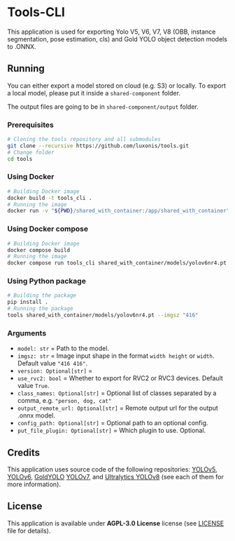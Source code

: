 # Tools-CLI

This application is used for exporting Yolo V5, V6, V7, V8 (OBB, instance segmentation, pose estimation, cls) and Gold YOLO object detection models to .ONNX.

## Running

You can either export a model stored on cloud (e.g. S3) or locally. To export a local model, please put it inside a `shared-component` folder.

The output files are going to be in `shared-component/output` folder.

### Prerequisites

```bash
# Cloning the tools repository and all submodules
git clone --recursive https://github.com/luxonis/tools.git
# Change folder
cd tools
```

### Using Docker

```bash
# Building Docker image
docker build -t tools_cli .
# Running the image
docker run -v "${PWD}/shared_with_container:/app/shared_with_container" tools_cli shared_with_container/models/yolov8n-seg.pt --imgsz "416"
```

### Using Docker compose

```bash
# Building Docker image
docker compose build
# Running the image
docker compose run tools_cli shared_with_container/models/yolov6nr4.pt
```

### Using Python package

```bash
# Building the package
pip install .
# Running the package
tools shared_with_container/models/yolov6nr4.pt --imgsz "416"
```

### Arguments

* `model: str` = Path to the model.
* `imgsz: str` = Image input shape in the format `width height` or `width`. Default value `"416 416"`.
* `version: Optional[str]` = 
* `use_rvc2: bool` = Whether to export for RVC2 or RVC3 devices. Default value `True`.
* `class_names: Optional[str]` = Optional list of classes separated by a comma, e.g. `"person, dog, cat"`
* `output_remote_url: Optional[str]` = Remote output url for the output .onnx model.
* `config_path: Optional[str]` = Optional path to an optional config.
* `put_file_plugin: Optional[str]` = Which plugin to use. Optional.

## Credits

This application uses source code of the following repositories: [YOLOv5](https://github.com/ultralytics/yolov5), [YOLOv6](https://github.com/meituan/YOLOv6), [GoldYOLO](https://github.com/huawei-noah/Efficient-Computing) [YOLOv7](https://github.com/WongKinYiu/yolov7), and [Ultralytics YOLOv8](https://github.com/ultralytics/ultralytics) (see each of them for more information).

## License

This application is available under **AGPL-3.0 License** license (see [LICENSE](https://github.com/luxonis/tools/blob/master/LICENSE) file for details).
